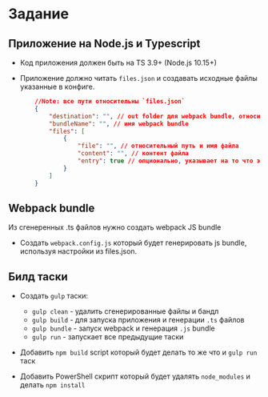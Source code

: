 # Задание

## Приложение на Node.js и Typescript

- Код приложения должен быть на TS 3.9+ (Node.js 10.15+)
- Приложение должно читать `files.json` и создавать исходные файлы указанные в конфиге.

    ```json
        //Note: все пути относительны `files.json`
        {
            "destination": "", // out folder для webpack bundle, относительный путь
            "bundleName": "", // имя webpack bundle
            "files": [
                {
                    "file": "", // относительный путь и имя файла
                    "content": "", // контент файла
                    "entry": true // опционально, указывает на то что это entry point для Webpack конфига  
                }
            ]
        }
    ```

## Webpack bundle

Из сгенеренных .ts файлов нужно создать webpack JS bundle

- Создать `webpack.config.js` который будет генерировать js bundle, используя настройки из files.json.

## Билд таски

- Создать `gulp` таски:
  - `gulp clean` - удалить сгенерированные файлы и бандл
  - `gulp build` - для запуска приложения и генерации `.ts` файлов 
  - `gulp bundle` - запуск webpack и генерация `.js` bundle
  - `gulp run` - запускает все предыдущие таски

- Добавить `npm build` script который будет делать то же что и `gulp run` таск

- Добавить PowerShell скрипт который будет удалять `node_modules` и делать `npm install`
